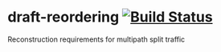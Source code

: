 # draft-reordering [![Build Status](https://travis-ci.com/markusa/draft-reordering.svg?branch=master)](https://travis-ci.com/markusa/draft-reordering)
Reconstruction requirements for multipath split traffic
